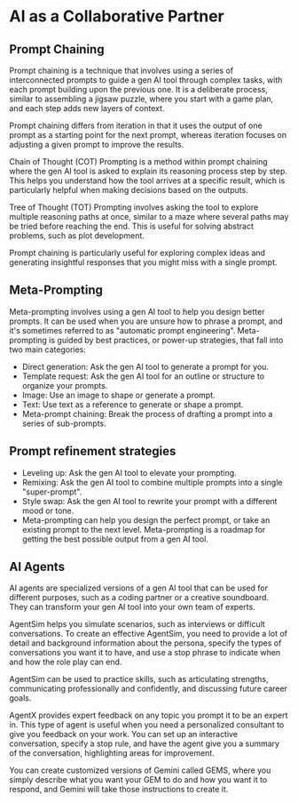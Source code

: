 # AI as a Collaborative Partner

## Prompt Chaining
Prompt chaining is a technique that involves using a series of interconnected prompts to guide a gen AI tool through complex tasks, with each prompt building upon the previous one. It is a deliberate process, similar to assembling a jigsaw puzzle, where you start with a game plan, and each step adds new layers of context.

Prompt chaining differs from iteration in that it uses the output of one prompt as a starting point for the next prompt, whereas iteration focuses on adjusting a given prompt to improve the results.

Chain of Thought (COT) Prompting is a method within prompt chaining where the gen AI tool is asked to explain its reasoning process step by step. This helps you understand how the tool arrives at a specific result, which is particularly helpful when making decisions based on the outputs.

Tree of Thought (TOT) Prompting involves asking the tool to explore multiple reasoning paths at once, similar to a maze where several paths may be tried before reaching the end. This is useful for solving abstract problems, such as plot development.

Prompt chaining is particularly useful for exploring complex ideas and generating insightful responses that you might miss with a single prompt.

## Meta-Prompting
Meta-prompting involves using a gen AI tool to help you design better prompts. It can be used when you are unsure how to phrase a prompt, and it's sometimes referred to as "automatic prompt engineering". Meta-prompting is guided by best practices, or power-up strategies, that fall into two main categories:

- Direct generation: Ask the gen AI tool to generate a prompt for you.
- Template request: Ask the gen AI tool for an outline or structure to organize your prompts.
- Image: Use an image to shape or generate a prompt.
- Text: Use text as a reference to generate or shape a prompt.
- Meta-prompt chaining: Break the process of drafting a prompt into a series of sub-prompts.

## Prompt refinement strategies

- Leveling up: Ask the gen AI tool to elevate your prompting.
- Remixing: Ask the gen AI tool to combine multiple prompts into a single "super-prompt".
- Style swap: Ask the gen AI tool to rewrite your prompt with a different mood or tone.
- Meta-prompting can help you design the perfect prompt, or take an existing prompt to the next level. Meta-prompting is a roadmap for getting the best possible output from a gen AI tool.

## AI Agents
AI agents are specialized versions of a gen AI tool that can be used for different purposes, such as a coding partner or a creative soundboard. They can transform your gen AI tool into your own team of experts.

AgentSim helps you simulate scenarios, such as interviews or difficult conversations.
To create an effective AgentSim, you need to provide a lot of detail and background information about the persona, specify the types of conversations you want it to have, and use a stop phrase to indicate when and how the role play can end.

AgentSim can be used to practice skills, such as articulating strengths, communicating professionally and confidently, and discussing future career goals.

AgentX provides expert feedback on any topic you prompt it to be an expert in. This type of agent is useful when you need a personalized consultant to give you feedback on your work. You can set up an interactive conversation, specify a stop rule, and have the agent give you a summary of the conversation, highlighting areas for improvement.

You can create customized versions of Gemini called GEMS, where you simply describe what you want your GEM to do and how you want it to respond, and Gemini will take those instructions to create it.

